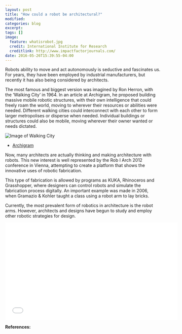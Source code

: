 ```yaml
---
layout: post
title: "How could a robot be architectural?"
modified:
categories: blog
excerpt:
tags: []
image:
  feature: whatisrobot.jpg
  credit: International Institute for Research
  creditlink: http://www.impactfactorjournals.com/
date: 2016-05-26T15:39:55-04:00
---
```


Robots ability to move and act autonomously is seductive and fascinates us. For years, they have been employed by industrial manufacturers, but recently it has also being considered by architects.

The most famous and biggest version was imagined by Ron Herron, with the ‘Walking City’ in 1964. In an article at Archigram, he proposed building massive mobile robotic structures, with their own intelligence that could freely roam the world, moving to wherever their resources or abilities were needed. Different walking cities could interconnect with each other to form larger metropolises or disperse when needed. Individual buildings or structures could also be mobile, moving wherever their owner wanted or needs dictated.

![Image of Walking City](https://marinaorru.github.io/images/archigram.jpg)
* [Archigram](https://archigram.westminster.ac.uk/project.php?id=60)

Now, many architects are actually thinking and making architecture with robots. This new interest is well represented by the Rob I Arch 2012 conference in Vienna, attempting to create a platform that shows the innovative uses of robotic fabrication.

This type of fabrication is allowed by programs as KUKA, Rhinoceros and Grasshopper, where designers can control robots and simulate the fabrication process digitally. An important example was made in 2006, when Gramazio & Kohler taught a class using a robot arm to lay bricks.

Currently, the most prevalent form of robotics in architecture is the robot arms. However, architects and designs have begun to study and employ other robotic strategies for design.


<iframe width="560" height="315" src="//www.youtube.com/embed/nA-J0510Pxs" frameborder="0"> </iframe>

**References:**


[jekyll-gh]: https://github.com/jekyll/jekyll
[jekyll]:    http://jekyllrb.com
